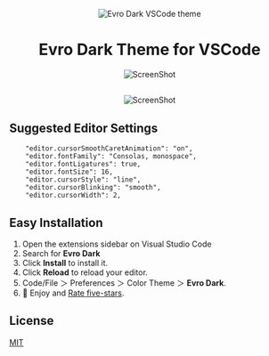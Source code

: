 <div align="center">

![Evro Dark VSCode theme](https://cdn.jsdelivr.net/gh/EvroHQ/EvroDark@master/screenshots/banner.png)

# Evro Dark Theme for VSCode

![ScreenShot](https://cdn.jsdelivr.net/gh/EvroHQ/EvroDark@master/screenshots/Editor.png)

## 
![ScreenShot](https://cdn.jsdelivr.net/gh/EvroHQ/EvroDark@master/screenshots/js.png)
</div>

## Suggested Editor Settings
```
    "editor.cursorSmoothCaretAnimation": "on",
    "editor.fontFamily": "Consolas, monospace",
    "editor.fontLigatures": true,
    "editor.fontSize": 16,
    "editor.cursorStyle": "line",
    "editor.cursorBlinking": "smooth",
    "editor.cursorWidth": 2,
```

## Easy Installation

1. Open the extensions sidebar on Visual Studio Code
2. Search for **Evro Dark**
3. Click **Install** to install it.
4. Click **Reload** to reload your editor.
5. Code/File ＞ Preferences ＞ Color Theme ＞ **Evro Dark**.
6. 🌟 Enjoy and [Rate five-stars](https://marketplace.visualstudio.com/items?itemName=EvroHQ.evro-dark&ssr=false#review-details).
## License

[MIT](https://github.com/EvroHQ/EvroDark/blob/master/LICENSE.txt)
